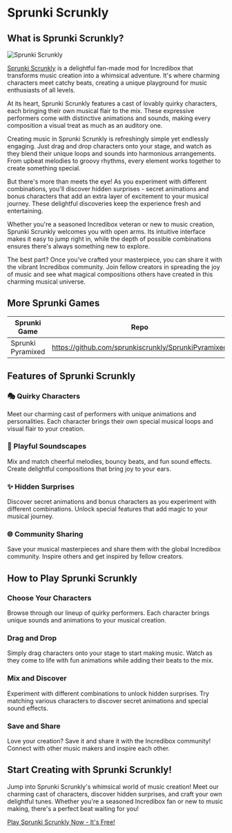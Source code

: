 # Sprunki Scrunkly

## What is Sprunki Scrunkly?

![Sprunki Scrunkly](https://sprunkiscrunkly.com/sprunkiscrunkly.png "Sprunki Scrunkly")

[Sprunki Scrunkly](https://sprunkiscrunkly.com/ "Sprunki Scrunkly") is a delightful fan-made mod for Incredibox that transforms music creation into a whimsical adventure. It's where charming characters meet catchy beats, creating a unique playground for music enthusiasts of all levels.

At its heart, Sprunki Scrunkly features a cast of lovably quirky characters, each bringing their own musical flair to the mix. These expressive performers come with distinctive animations and sounds, making every composition a visual treat as much as an auditory one.

Creating music in Sprunki Scrunkly is refreshingly simple yet endlessly engaging. Just drag and drop characters onto your stage, and watch as they blend their unique loops and sounds into harmonious arrangements. From upbeat melodies to groovy rhythms, every element works together to create something special.

But there's more than meets the eye! As you experiment with different combinations, you'll discover hidden surprises - secret animations and bonus characters that add an extra layer of excitement to your musical journey. These delightful discoveries keep the experience fresh and entertaining.

Whether you're a seasoned Incredibox veteran or new to music creation, Sprunki Scrunkly welcomes you with open arms. Its intuitive interface makes it easy to jump right in, while the depth of possible combinations ensures there's always something new to explore.

The best part? Once you've crafted your masterpiece, you can share it with the vibrant Incredibox community. Join fellow creators in spreading the joy of music and see what magical compositions others have created in this charming musical universe.

## More Sprunki Games

| Sprunki Game      | Repo                                                |
| ----------------- | --------------------------------------------------- |
| Sprunki Pyramixed | https://github.com/sprunkiscrunkly/SprunkiPyramixed |



## Features of Sprunki Scrunkly

### 🎭 Quirky Characters

Meet our charming cast of performers with unique animations and personalities. Each character brings their own special musical loops and visual flair to your creation.


### 🎵 Playful Soundscapes

Mix and match cheerful melodies, bouncy beats, and fun sound effects. Create delightful compositions that bring joy to your ears.


### ✨ Hidden Surprises

Discover secret animations and bonus characters as you experiment with different combinations. Unlock special features that add magic to your musical journey.


### 🌐 Community Sharing

Save your musical masterpieces and share them with the global Incredibox community. Inspire others and get inspired by fellow creators.

## How to Play Sprunki Scrunkly

### Choose Your Characters

Browse through our lineup of quirky performers. Each character brings unique sounds and animations to your musical creation.

### Drag and Drop

Simply drag characters onto your stage to start making music. Watch as they come to life with fun animations while adding their beats to the mix.

### Mix and Discover

Experiment with different combinations to unlock hidden surprises. Try matching various characters to discover secret animations and special sound effects.

### Save and Share

Love your creation? Save it and share it with the Incredibox community! Connect with other music makers and inspire each other.

## Start Creating with Sprunki Scrunkly!

Jump into Sprunki Scrunkly's whimsical world of music creation! Meet our charming cast of characters, discover hidden surprises, and craft your own delightful tunes. Whether you're a seasoned Incredibox fan or new to music making, there's a perfect beat waiting for you!

[Play Sprunki Scrunkly Now - It's Free!](https://sprunkiscrunkly.com/#play-now)
